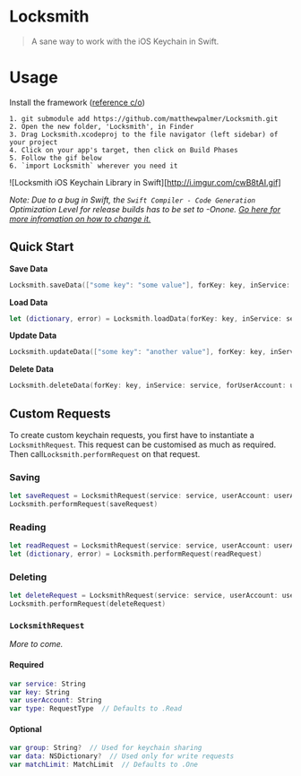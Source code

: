 # Locksmith

> A sane way to work with the iOS Keychain in Swift.

# Usage

Install the framework ([reference c/o](https://github.com/Alamofire/Alamofire))

```
1. git submodule add https://github.com/matthewpalmer/Locksmith.git
2. Open the new folder, 'Locksmith', in Finder
3. Drag Locksmith.xcodeproj to the file navigator (left sidebar) of your project
4. Click on your app's target, then click on Build Phases
5. Follow the gif below
6. `import Locksmith` wherever you need it
```

![Locksmith iOS Keychain Library in Swift][http://i.imgur.com/cwB8tAI.gif]

*Note: Due to a bug in Swift, the `Swift Compiler - Code Generation` Optimization Level for release builds has to be set to -Onone. [Go here for more infromation on how to change it.](http://matthewpalmer.net/blog/2014/12/11/change-optimization-level-xcode-swift/)*

## Quick Start

**Save Data**

```swift
Locksmith.saveData(["some key": "some value"], forKey: key, inService: service, forUserAccount: userAccount)
```

**Load Data**

```swift
let (dictionary, error) = Locksmith.loadData(forKey: key, inService: service, forUserAccount: userAccount)
```

**Update Data**

```swift
Locksmith.updateData(["some key": "another value"], forKey: key, inService: service, forUserAccount: userAccount)
```

**Delete Data**
```swift
Locksmith.deleteData(forKey: key, inService: service, forUserAccount: userAccount)
```

## Custom Requests
To create custom keychain requests, you first have to instantiate a `LocksmithRequest`. This request can be customised as much as required. Then call`Locksmith.performRequest` on that request.

### Saving
```swift
let saveRequest = LocksmithRequest(service: service, userAccount: userAccount, key: key, data: ["some key": "some value"])
Locksmith.performRequest(saveRequest)
```

### Reading
```swift
let readRequest = LocksmithRequest(service: service, userAccount: userAccount, key: key)
let (dictionary, error) = Locksmith.performRequest(readRequest)
```

### Deleting
```swift
let deleteRequest = LocksmithRequest(service: service, userAccount: userAccount, key: key, requestType: .Delete)
Locksmith.performRequest(deleteRequest)
```

### `LocksmithRequest`
*More to come.*

#### Required
```swift
var service: String
var key: String
var userAccount: String
var type: RequestType  // Defaults to .Read
```

#### Optional
```swift
var group: String?  // Used for keychain sharing
var data: NSDictionary?  // Used only for write requests
var matchLimit: MatchLimit  // Defaults to .One
```
